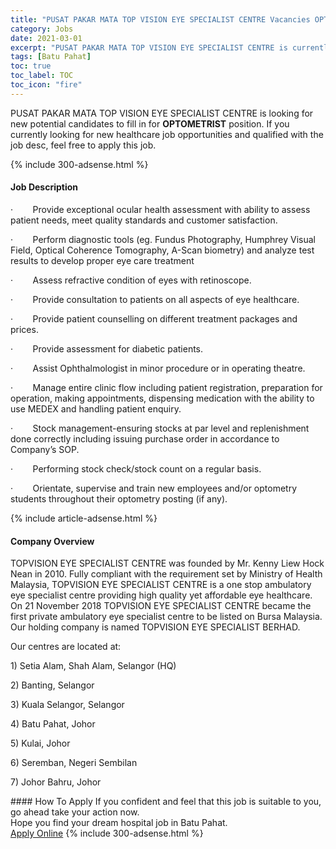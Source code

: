 ```yaml
---
title: "PUSAT PAKAR MATA TOP VISION EYE SPECIALIST CENTRE Vacancies OPTOMETRIST" 
category: Jobs 
date: 2021-03-01 
excerpt: "PUSAT PAKAR MATA TOP VISION EYE SPECIALIST CENTRE is currently looking for suitable person to fill in the OPTOMETRIST which positioned at Batu Pahat" 
tags: [Batu Pahat] 
toc: true 
toc_label: TOC 
toc_icon: "fire" 
--- 
```


<p>PUSAT PAKAR MATA TOP VISION EYE SPECIALIST CENTRE is looking for new potential candidates to fill in for <b>OPTOMETRIST</b> position. If you currently looking for new healthcare job opportunities and qualified with the job desc, feel free to apply this job.
</p>{% include 300-adsense.html %} 
<div><div><h4>Job Description</h4></div><div><div><span><div><p>&#183;&#160;&#160;&#160;&#160;&#160;&#160;&#160;&#160;Provide exceptional ocular health assessment with ability to assess patient needs, meet quality standards and customer satisfaction.</p><p>&#183;&#160;&#160;&#160;&#160;&#160;&#160;&#160;&#160;Perform diagnostic tools (eg. Fundus Photography, Humphrey Visual Field, Optical Coherence Tomography, A-Scan biometry) and analyze test results to develop proper eye care treatment</p><p>&#183;&#160;&#160;&#160;&#160;&#160;&#160;&#160;&#160;Assess refractive condition of eyes with retinoscope.</p><p>&#183;&#160;&#160;&#160;&#160;&#160;&#160;&#160;&#160;Provide consultation to patients on all aspects of eye healthcare.</p><p>&#183;&#160;&#160;&#160;&#160;&#160;&#160;&#160;&#160;Provide patient counselling on different treatment packages and prices.</p><p>&#183;&#160;&#160;&#160;&#160;&#160;&#160;&#160;&#160;Provide assessment for diabetic patients.</p><p>&#183;&#160;&#160;&#160;&#160;&#160;&#160;&#160;&#160;Assist Ophthalmologist in minor procedure or in operating theatre.</p><p>&#183;&#160;&#160;&#160;&#160;&#160;&#160;&#160;&#160;Manage entire clinic flow including patient registration, preparation for operation, making appointments, dispensing medication with the ability to use MEDEX and handling patient enquiry.</p><p>&#183;&#160;&#160;&#160;&#160;&#160;&#160;&#160;&#160;Stock management-ensuring stocks at par level and replenishment done correctly including issuing purchase order in accordance to Company&#8217;s SOP.</p><p>&#183;&#160;&#160;&#160;&#160;&#160;&#160;&#160;&#160;Performing stock check/stock count on a regular basis.</p><p>&#183;&#160;&#160;&#160;&#160;&#160;&#160;&#160;&#160;Orientate, supervise and train new employees and/or optometry students throughout their optometry posting (if any).</p></div></span></div></div></div> 
{% include article-adsense.html %} 
<div><div><h4>Company Overview</h4></div><div><div><span><div><p>TOPVISION EYE SPECIALIST CENTRE was founded by Mr. Kenny Liew Hock Nean in 2010. Fully compliant with the requirement set by Ministry of Health Malaysia, TOPVISION EYE SPECIALIST CENTRE is a one stop ambulatory eye specialist centre providing high quality yet affordable eye healthcare. On 21 November 2018 TOPVISION EYE SPECIALIST CENTRE became the first private ambulatory eye specialist centre to be listed on Bursa Malaysia. Our holding company is named TOPVISION EYE SPECIALIST BERHAD.</p><p>Our centres are located at:</p><p>1)&#160;Setia Alam, Shah Alam, Selangor (HQ)</p><p>2) Banting, Selangor</p><p>3) Kuala Selangor, Selangor</p><p>4) Batu Pahat, Johor</p><p>5) Kulai, Johor</p><p>6) Seremban, Negeri Sembilan</p><p>7) Johor Bahru, Johor</p></div></span></div></div></div> 
#### How To Apply 
If you confident and feel that this job is suitable to you, go ahead take your action now. <br/> 
Hope you find your dream hospital job in Batu Pahat. <br/> 
<a href="https://www.jobstreet.com.my/en/job/optometrist-4486471?jobId=jobstreet-my-job-4486471" class="btn btn--warning" target="_blank" rel="nofollow noopenner">Apply Online</a> 
{% include 300-adsense.html %} 